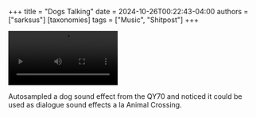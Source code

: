 +++
title = "Dogs Talking" 
date = 2024-10-26T00:22:43-04:00
authors = ["sarksus"]
[taxonomies]
tags = ["Music", "Shitpost"]
+++

<video width="220" controls src="/videos/IMG_7951.mov" title="a video of me playing a MIDI sequence of a dog sound effect that sounds like a big and small dog talking"></video>

Autosampled a dog sound effect from the QY70 and noticed it could be used as dialogue sound effects a la Animal Crossing.